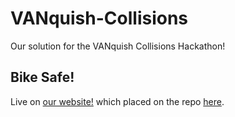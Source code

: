 # VANquish-Collisions

Our solution for the VANquish Collisions Hackathon!


## Bike Safe!

Live on [our website!](https://stoked-theorem.github.io) which placed on the repo [here](https://github.com/Stoked-Theorem/Stoked-Theorem.github.io).
